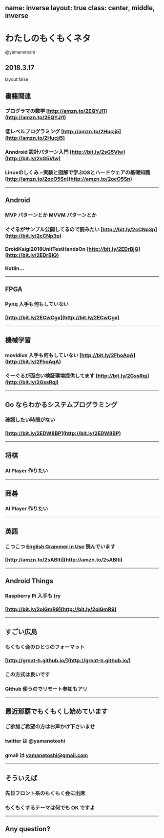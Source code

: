 name: inverse
layout: true
class: center, middle, inverse
---
# わたしのもくもくネタ
@yamanetoshi

2018.3.17
---
layout:false
## 書籍関連
### プログラマの数学 [http://amzn.to/2EQYJI1](http://amzn.to/2EQYJI1)
### 低レベルプログラミング [http://amzn.to/2Hucjj5](http://amzn.to/2Hucjj5)
### Anndroid 設計パターン入門 [http://bit.ly/2sG5Vlw](http://bit.ly/2sG5Vlw)
### Linuxのしくみ ~実験と図解で学ぶOSとハードウェアの基礎知識 [http://amzn.to/2ocO5Sn](http://amzn.to/2ocO5Sn)
---
## Android
### MVP パターンとか MVVM パターンとか
### ぐぐるがサンプル公開してるので読みたい [http://bit.ly/2cCNp3p](http://bit.ly/2cCNp3p)
### DroidKaigi2018UnitTestHandsOn [http://bit.ly/2EDrBjQ](http://bit.ly/2EDrBjQ)
### Kotlin...
---
## FPGA
### Pynq 入手も何もしていない
### [http://bit.ly/2ECwCgx](http://bit.ly/2ECwCgx)
---
## 機械学習
### movidius 入手も何もしていない [http://bit.ly/2FhoAqA](http://bit.ly/2FhoAqA)
### ぐーぐるが面白い検証環境提供してます [http://bit.ly/2GssRqj](http://bit.ly/2GssRqj)
---
## Go ならわかるシステムプログラミング
### 確認したい時間がない
### [http://bit.ly/2EDW8BP](http://bit.ly/2EDW8BP)
---
## 将棋
### AI Player 作りたい
---
## 囲碁
### AI Player 作りたい
---
## 英語
### こつこつ [English Grammer in Use](http://amzn.to/2sABlti) 読んでいます
### [http://amzn.to/2sABlti](http://amzn.to/2sABlti)
---
## Android Things
### Raspberry Pi 入手も (ry
### [http://bit.ly/2olGmR9](http://bit.ly/2olGmR9)
---
## すごい広島
### もくもく会のひとつのフォーマット
### [http://great-h.github.io/](http://great-h.github.io/)
### この方式は良いです
### Github 使うのでリモート参加もアリ
---
## 最近那覇でもくもくし始めています
### ご参加ご希望の方はお声かけ下さいませ
### twitter は @yamanetoshi
### gmail は yamanetoshi@gmail.com
---
## そういえば
### 先日フロント系のもくもく会に出席
### もくもくするテーマは何でも OK ですよ
---
## Any question?
